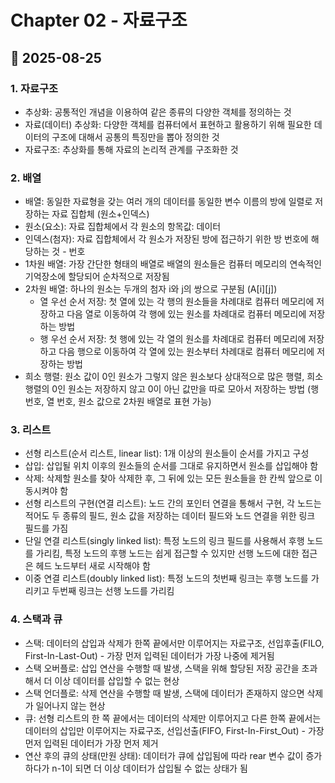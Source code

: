 # Chapter 02 - 자료구조
## 📅 2025-08-25
### 1. 자료구조
- 추상화: 공통적인 개념을 이용하여 같은 종류의 다양한 객체를 정의하는 것
- 자료(데이터) 추상화: 다양한 객체를 컴퓨터에서 표현하고 활용하기 위해 필요한 데이터의 구조에 대해서 공통의 특징만을 뽑아 정의한 것
- 자료구조: 추상화를 통해 자료의 논리적 관계를 구조화한 것
### 2. 배열
- 배열: 동일한 자료형을 갖는 여러 개의 데이터를 동일한 변수 이름의 방에 일렬로 저장하는 자료 집합체 (원소+인덱스)
- 원소(요소): 자료 집합체에서 각 원소의 항목값: 데이터
- 인덱스(첨자): 자료 집합체에서 각 원소가 저장된 방에 접근하기 위한 방 번호에 해당하는 것 - 번호
- 1차원 배열: 가장 간단한 형태의 배열로 배열의 원소들은 컴퓨터 메모리의 연속적인 기억장소에 할당되어 순차적으로 저장됨
- 2차원 배열: 하나의 원소는 두개의 첨자 i와 j의 쌍으로 구분됨 (A[i][j])
  - 열 우선 순서 저장: 첫 열에 있는 각 행의 원소들을 차례대로 컴퓨터 메모리에 저장하고 다음 열로 이동하여 각 행에 있는 원소를 차례대로 컴퓨터 메모리에 저장하는 방법
  - 행 우선 순서 저장: 첫 행에 있는 각 열의 원소를 차례대로 컴퓨터 메모리에 저장하고 다음 행으로 이동하여 각 열에 있는 원소부터 차례대로 컴퓨터 메모리에 저장하는 방법
- 희소 행렬: 원소 값이 0인 원소가 그렇지 않은 원소보다 상대적으로 많은 행렬, 희소 행렬의 0인 원소는 저장하지 않고 0이 아닌 값만을 따로 모아서 저장하는 방법 (행 번호, 열 번호, 원소 값으로 2차원 배열로 표현 가능)
### 3. 리스트
- 선형 리스트(순서 리스트, linear list): 1개 이상의 원소들이 순서를 가지고 구성
- 삽입: 삽입될 위치 이후의 원소들의 순서를 그대로 유지하면서 원소를 삽입해야 함
- 삭제: 삭제할 원소를 찾아 삭제한 후, 그 뒤에 있는 모든 원소들을 한 칸씩 앞으로 이동시켜야 함
- 선형 리스트의 구현(연결 리스트): 노드 간의 포인터 연결을 통해서 구현, 각 노드는 적어도 두 종류의 필드, 원소 값을 저장하는 데이터 필드와 노드 연결을 위한 링크 필드를 가짐
- 단일 연결 리스트(singly linked list): 특정 노드의 링크 필드를 사용해서 후행 노드를 가리킴, 특정 노드의 후행 노드는 쉽게 접근할 수 있지만 선행 노드에 대한 접근은 헤드 노드부터 새로 시작해야 함
- 이중 연결 리스트(doubly linked list): 특정 노드의 첫번째 링크는 후행 노드를 가리키고 두번째 링크는 선행 노드를 가리킴
### 4. 스택과 큐
- 스택: 데이터의 삽입과 삭제가 한쪽 끝에서만 이루어지는 자료구조, 선입후출(FILO, First-In-Last-Out) - 가장 먼저 입력된 데이터가 가장 나중에 제거됨
- 스택 오버플로: 삽입 연산을 수행할 때 발생, 스택을 위해 할당된 저장 공간을 초과해서 더 이상 데이터를 삽입할 수 없는 현상
- 스택 언더플로: 삭제 연산을 수행할 때 발생, 스택에 데이터가 존재하지 않으면 삭제가 일어나지 않는 현상
- 큐: 선형 리스트의 한 쪽 끝에서는 데이터의 삭제만 이루어지고 다른 한쪽 끝에서는 데이터의 삽입만 이루어지는 자료구조, 선입선출(FIFO, First-In-First_Out) - 가장 먼저 입력된 데이터가 가장 먼저 제거
- 연산 후의 큐의 상태(만원 상태): 데이터가 큐에 삽입됨에 따라 rear 변수 값이 증가하다가 n-1이 되면 더 이상 데이터가 삽입될 수 없는 상태가 됨

